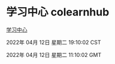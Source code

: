 # 学习中心 colearnhub
[学习中心](http://59.174.26.18:56308/colearnhub/)

2022年 04月 12日 星期二 19:10:02 CST

2022年 04月 12日 星期二 11:10:02 GMT
